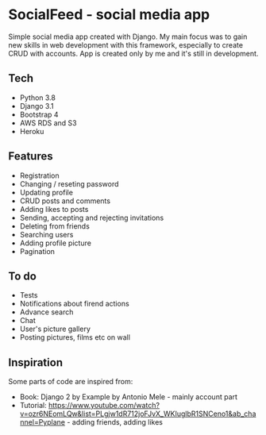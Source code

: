 # SocialFeed - social media app

Simple social media app created with Django. My main focus was to gain new skills in web development with this framework, especially to create CRUD with accounts. App is created only by me and it's still in development. 


## Tech

 - Python 3.8
 - Django 3.1
 - Bootstrap 4
 - AWS RDS and S3
 - Heroku
 
## Features

 - Registration
 - Changing / reseting password
 - Updating profile
 - CRUD posts and comments
 - Adding likes to posts
 - Sending, accepting and rejecting invitations
 - Deleting from friends
 - Searching users
 - Adding profile picture
 - Pagination
 
## To do

 - Tests
 - Notifications about firend actions
 - Advance search
 - Chat
 - User's picture gallery
 - Posting pictures, films etc on wall

## Inspiration

 Some parts of code are inspired from:
 - Book: Django 2 by Example by Antonio Mele - mainly account part
 - Tutorial: https://www.youtube.com/watch?v=ozr6NEomLQw&list=PLgjw1dR712joFJvX_WKIuglbR1SNCeno1&ab_channel=Pyplane - adding friends, adding likes
